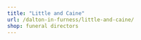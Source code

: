```yaml
---
title: "Little and Caine"
url: /dalton-in-furness/little-and-caine/
shop: funeral directors
---
```

